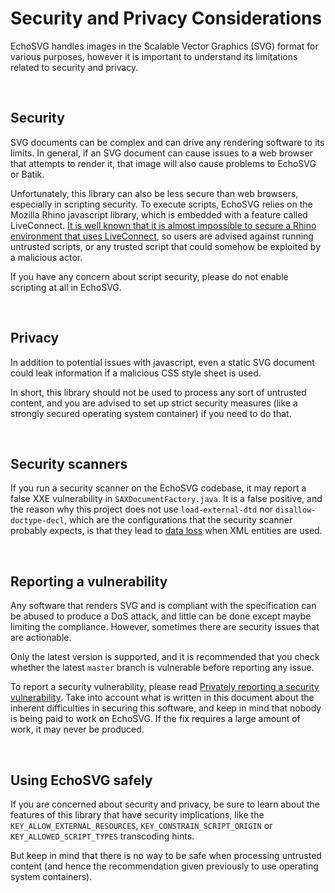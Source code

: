 # Security and Privacy Considerations

EchoSVG handles images in the Scalable Vector Graphics (SVG) format for various
purposes, however it is important to understand its limitations related to security
and privacy.

<br/>

## Security

SVG documents can be complex and can drive any rendering software to its limits.
In general, if an SVG document can cause issues to a web browser that attempts to
render it, that image will also cause problems to EchoSVG or Batik.

Unfortunately, this library can also be less secure than web browsers, especially
in scripting security. To execute scripts, EchoSVG relies on the Mozilla Rhino
javascript library, which is embedded with a feature called LiveConnect. [It is well
known that it is almost impossible to secure a Rhino environment that uses
LiveConnect](https://github.com/mozilla/rhino/discussions/1045), so users are
advised against running untrusted scripts, or any trusted script that could somehow
be exploited by a malicious actor.

If you have any concern about script security, please do not enable scripting at
all in EchoSVG.

<br/>

## Privacy

In addition to potential issues with javascript, even a static SVG document could
leak information if a malicious CSS style sheet is used.

In short, this library should not be used to process any sort of untrusted content,
and you are advised to set up strict security measures (like a strongly secured
operating system container) if you need to do that.

<br/>

## Security scanners

If you run a security scanner on the EchoSVG codebase, it may report a false XXE
vulnerability in `SAXDocumentFactory.java`. It is a false positive, and the reason
why this project does not use `load-external-dtd` nor `disallow-doctype-decl`,
which are the configurations that the security scanner probably expects, is that
they lead to [data loss](https://css4j.github.io/resolver.html) when XML entities
are used.

<br/>

## Reporting a vulnerability

Any software that renders SVG and is compliant with the specification can be abused
to produce a DoS attack, and little can be done except maybe limiting the compliance.
However, sometimes there are security issues that are actionable.

Only the latest version is supported, and it is recommended that you check
whether the latest `master` branch is vulnerable before reporting any issue.

To report a security vulnerability, please read
[Privately reporting a security vulnerability](https://docs.github.com/en/code-security/security-advisories/guidance-on-reporting-and-writing/privately-reporting-a-security-vulnerability#privately-reporting-a-security-vulnerability).
Take into account what is written in this document about the inherent difficulties in
securing this software, and keep in mind that nobody is being paid to work on EchoSVG.
If the fix requires a large amount of work, it may never be produced.

<br/>

## Using EchoSVG safely

If you are concerned about security and privacy, be sure to learn about the features
of this library that have security implications, like the `KEY_ALLOW_EXTERNAL_RESOURCES`,
`KEY_CONSTRAIN_SCRIPT_ORIGIN` or `KEY_ALLOWED_SCRIPT_TYPES` transcoding hints.

But keep in mind that there is no way to be safe when processing untrusted content
(and hence the recommendation given previously to use operating system containers).

